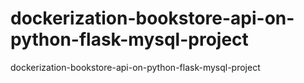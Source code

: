# dockerization-bookstore-api-on-python-flask-mysql-project
dockerization-bookstore-api-on-python-flask-mysql-project
